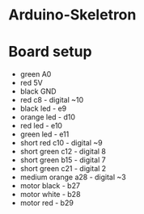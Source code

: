 # Arduino-Skeletron

# Board setup
- green A0
- red 5V
- black GND
- red c8 - digital ~10
- black led - e9
- orange led -  d10 
- red led - e10
- green led - e11
- short red c10 - digital ~9
- short green c12 - digital 8
- short green b15 - digital 7
- short green c21 - digital 2
- medium orange a28 - digital ~3
- motor black - b27
- motor white - b28
- motor red - b29
